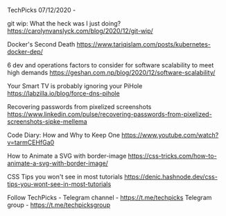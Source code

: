 TechPicks 07/12/2020 -

git wip: What the heck was I just doing?
https://carolynvanslyck.com/blog/2020/12/git-wip/

Docker's Second Death
https://www.tariqislam.com/posts/kubernetes-docker-dep/

6 dev and operations factors to consider for software scalability to meet high demands
https://geshan.com.np/blog/2020/12/software-scalability/

Your Smart TV is probably ignoring your PiHole
https://labzilla.io/blog/force-dns-pihole

Recovering passwords from pixelized screenshots
https://www.linkedin.com/pulse/recovering-passwords-from-pixelized-screenshots-sipke-mellema

Code Diary: How and Why to Keep One
https://www.youtube.com/watch?v=tarmCEHfGa0

How to Animate a SVG with border-image
https://css-tricks.com/how-to-animate-a-svg-with-border-image/

CSS Tips you won't see in most tutorials
https://denic.hashnode.dev/css-tips-you-wont-see-in-most-tutorials

Follow TechPicks -
Telegram channel - https://t.me/techpicks
Telegram group - https://t.me/techpicksgroup